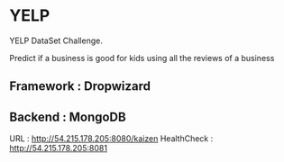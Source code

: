 YELP
====

YELP DataSet Challenge.

Predict if a business is good for kids using all the reviews of a business

Framework : Dropwizard 
----------------------
Backend : MongoDB
-----------------

URL : http://54.215.178.205:8080/kaizen
HealthCheck : http://54.215.178.205:8081
